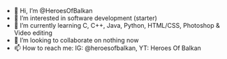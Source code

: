 - 👋 Hi, I’m @HeroesOfBalkan
- 👀 I’m interested in software development (starter)
- 🌱 I’m currently learning C, C++, Java, Python, HTML/CSS, Photoshop & Video editing
- 💞️ I’m looking to collaborate on nothing now
- 📫 How to reach me: IG: @heroesofbalkan, YT: Heroes Of Balkan

<!---
HeroesOfBalkan/HeroesOfBalkan is a ✨ special ✨ repository because its `README.md` (this file) appears on your GitHub profile.
You can click the Preview link to take a look at your changes.
--->
